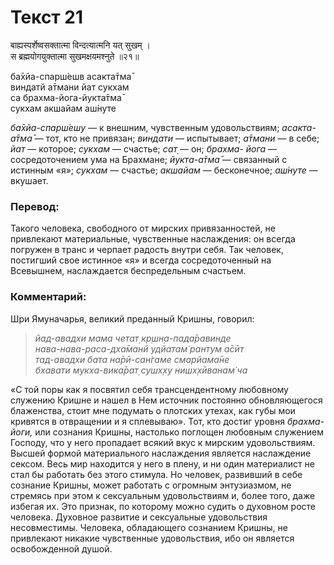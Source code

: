 # Текст 21

बाह्यस्पर्शेष्वसक्तात्मा विन्दत्यात्मनि यत् सुखम् ।  
स ब्रह्मयोगयुक्तात्मा सुखमक्षयमश्नुते ॥२१॥

ба̄хйа-спарш́ешв асакта̄тма̄  
виндатй а̄тмани йат сукхам  
са брахма-йога-йукта̄тма̄  
сукхам акшайам аш́нуте

_ба̄хйа-спарш́ешу_ — к внешним, чувственным удовольствиям; _асакта-а̄тма̄_ — тот, кто не привязан; _виндати_ — испытывает; _а̄тмани_ — в себе; _йат_ — которое; _сукхам_ — счастье; _сат̣_ — он; _брахма- йога_ — сосредоточением ума на Брахмане; _йукта-а̄тма̄_ — связанный с истинным «я»; _сукхам_ — счастье; _акшайам_ — бесконечное; _аш́нуте_ — вкушает.

### Перевод:

Такого человека, свободного от мирских привязанностей, не привлекают материальные, чувственные наслаждения: он всегда погружен в транс и черпает радость внутри себя. Так человек, постигший свое истинное «я» и всегда сосредоточенный на Всевышнем, наслаждается беспредельным счастьем.

### Комментарий:

Шри Ямуначарья, великий преданный Кришны, говорил:

> _йад-авадхи мама четат̣ кр̣шн̣а-пада̄равинде  
> нава-нава-раса-дха̄манй удйатам̇ рантум а̄сӣт  
> тад-авадхи бата на̄рӣ-сан̇гаме смарйама̄не  
> бхавати мукха-вика̄рат̣ сушх̣ху нишх̣хӣванам̇ ча_

«С той поры как я посвятил себя трансцендентному любовному служению Кришне и нашел в Нем источник постоянно обновляющегося блаженства, стоит мне подумать о плотских утехах, как губы мои кривятся в отвращении и я сплевываю». Тот, кто достиг уровня _брахма-йоги,_ или сознания Кришны, настолько поглощен любовным служением Господу, что у него пропадает всякий вкус к мирским удовольствиям. Высшей формой материального наслаждения является наслаждение сексом. Весь мир находится у него в плену, и ни один материалист не стал бы работать без этого стимула. Но человек, развивший в себе сознание Кришны, может работать с огромным энтузиазмом, не стремясь при этом к сексуальным удовольствиям и, более того, даже избегая их. Это признак, по которому можно судить о духовном росте человека. Духовное развитие и сексуальные удовольствия несовместимы. Человека, обладающего сознанием Кришны, не привлекают никакие чувственные удовольствия, ибо он является освобожденной душой.